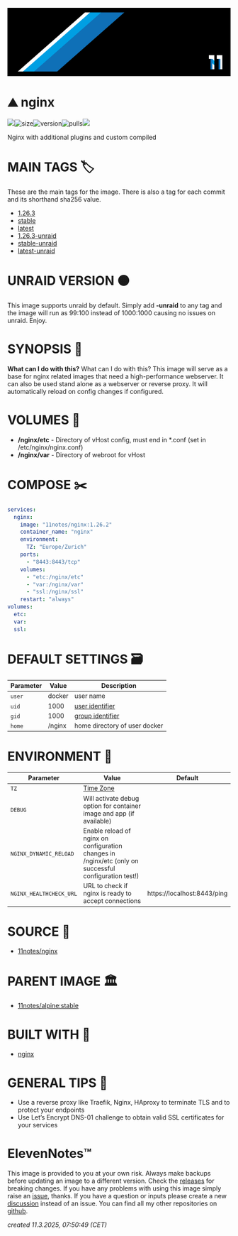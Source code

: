 ![banner](https://github.com/11notes/defaults/blob/main/static/img/banner.png?raw=true)

# ⛰️ nginx
[<img src="https://img.shields.io/badge/github-source-blue?logo=github&color=040308">](https://github.com/11notes/docker-nginx)![size](https://img.shields.io/docker/image-size/11notes/nginx/1.26.3?color=0eb305)![version](https://img.shields.io/docker/v/11notes/nginx/1.26.3?color=eb7a09)![pulls](https://img.shields.io/docker/pulls/11notes/nginx?color=2b75d6)[<img src="https://img.shields.io/github/issues/11notes/docker-nginx?color=7842f5">](https://github.com/11notes/docker-nginx/issues)

Nginx with additional plugins and custom compiled

# MAIN TAGS 🏷️
These are the main tags for the image. There is also a tag for each commit and its shorthand sha256 value.

* [1.26.3](https://hub.docker.com/r/11notes/nginx/tags?name=1.26.3)
* [stable](https://hub.docker.com/r/11notes/nginx/tags?name=stable)
* [latest](https://hub.docker.com/r/11notes/nginx/tags?name=latest)
* [1.26.3-unraid](https://hub.docker.com/r/11notes/nginx/tags?name=1.26.3-unraid)
* [stable-unraid](https://hub.docker.com/r/11notes/nginx/tags?name=stable-unraid)
* [latest-unraid](https://hub.docker.com/r/11notes/nginx/tags?name=latest-unraid)

# UNRAID VERSION 🟠
This image supports unraid by default. Simply add **-unraid** to any tag and the image will run as 99:100 instead of 1000:1000 causing no issues on unraid. Enjoy.

# SYNOPSIS 📖
**What can I do with this?** What can I do with this? This image will serve as a base for nginx related images that need a high-performance webserver. It can also be used stand alone as a webserver or reverse proxy. It will automatically reload on config changes if configured.

# VOLUMES 📁
* **/nginx/etc** - Directory of vHost config, must end in *.conf (set in /etc/nginx/nginx.conf)
* **/nginx/var** - Directory of webroot for vHost

# COMPOSE ✂️
```yaml
services:
  nginx:
    image: "11notes/nginx:1.26.2"
    container_name: "nginx"
    environment:
      TZ: "Europe/Zurich"
    ports:
      - "8443:8443/tcp"
    volumes:
      - "etc:/nginx/etc"
      - "var:/nginx/var"
      - "ssl:/nginx/ssl"
    restart: "always"
volumes:
  etc:
  var:
  ssl:
```

# DEFAULT SETTINGS 🗃️
| Parameter | Value | Description |
| --- | --- | --- |
| `user` | docker | user name |
| `uid` | 1000 | [user identifier](https://en.wikipedia.org/wiki/User_identifier) |
| `gid` | 1000 | [group identifier](https://en.wikipedia.org/wiki/Group_identifier) |
| `home` | /nginx | home directory of user docker |

# ENVIRONMENT 📝
| Parameter | Value | Default |
| --- | --- | --- |
| `TZ` | [Time Zone](https://en.wikipedia.org/wiki/List_of_tz_database_time_zones) | |
| `DEBUG` | Will activate debug option for container image and app (if available) | |
| `NGINX_DYNAMIC_RELOAD` | Enable reload of nginx on configuration changes in /nginx/etc (only on successful configuration test!) | |
| `NGINX_HEALTHCHECK_URL` | URL to check if nginx is ready to accept connections | https://localhost:8443/ping |

# SOURCE 💾
* [11notes/nginx](https://github.com/11notes/docker-nginx)

# PARENT IMAGE 🏛️
* [11notes/alpine:stable](https://hub.docker.com/r/11notes/alpine)

# BUILT WITH 🧰
* [nginx](https://nginx.org)

# GENERAL TIPS 📌
* Use a reverse proxy like Traefik, Nginx, HAproxy to terminate TLS and to protect your endpoints
* Use Let’s Encrypt DNS-01 challenge to obtain valid SSL certificates for your services

# ElevenNotes™️
This image is provided to you at your own risk. Always make backups before updating an image to a different version. Check the [releases](https://github.com/11notes/docker-nginx/releases) for breaking changes. If you have any problems with using this image simply raise an [issue](https://github.com/11notes/docker-nginx/issues), thanks. If you have a question or inputs please create a new [discussion](https://github.com/11notes/docker-nginx/discussions) instead of an issue. You can find all my other repositories on [github](https://github.com/11notes?tab=repositories).

*created 11.3.2025, 07:50:49 (CET)*